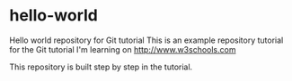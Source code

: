 # hello-world

Hello world repository for Git tutorial
This is an example repository tutorial for the Git tutorial I'm learning on http://www.w3schools.com

This repository is built step by step in the tutorial.